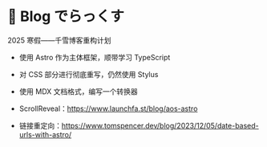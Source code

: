 # 📝 Blog でらっくす

2025 寒假——千雪博客重构计划

- 使用 Astro 作为主体框架，顺带学习 TypeScript
- 对 CSS 部分进行彻底重写，仍然使用 Stylus
- 使用 MDX 文档格式，编写一个转换器



- ScrollReveal：https://www.launchfa.st/blog/aos-astro
- 链接重定向：https://www.tomspencer.dev/blog/2023/12/05/date-based-urls-with-astro/
